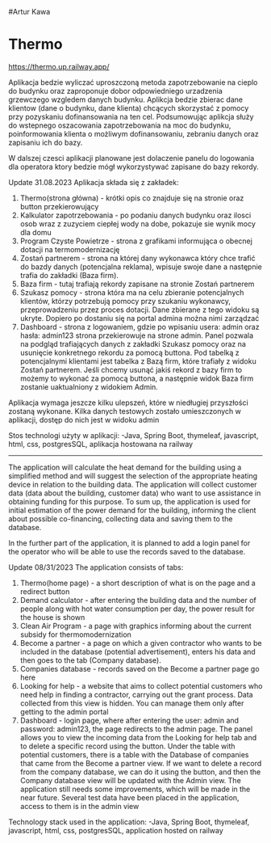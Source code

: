
#Artur Kawa

# Thermo

https://thermo.up.railway.app/

Aplikacja bedzie wyliczać uproszczoną metoda zapotrzebowanie na cieplo do budynku oraz zaproponuje dobor odpowiedniego urzadzenia grzewczego wzgledem danych budynku. Aplikcja bedzie zbierac dane klientow (dane o budynku, dane klienta) chcących skorzystać z pomocy przy pozyskaniu dofinansowania na ten cel.
Podsumowując aplikcja służy do wstepnego oszacowania zapotrzebowania na moc do budynku, poinformowania klienta o możliwym dofinansowaniu, zebraniu danych oraz zapisaniu ich do bazy. 

W dalszej czesci aplikacji planowane jest dolaczenie panelu do logowania dla operatora ktory bedzie mógł wykorzystywać zapisane do bazy rekordy.


Update 31.08.2023
Aplikacja składa się z zakładek:
1) Thermo(strona główna) - krótki opis co znajduje się na stronie oraz button przekierowujący
2)  Kalkulator zapotrzebowania - po podaniu danych budynku oraz ilosci osob wraz z zuzyciem ciepłej wody na dobe, pokazuje sie wynik mocy dla domu
3)  Program Czyste Powietrze - strona z grafikami informująca o obecnej dotacji na termomodernizację
4)  Zostań partnerem - strona na której dany wykonawca który chce trafić do bazdy danych (potencjalna reklama), wpisuje swoje dane a następnie trafia do zakładki (Baza firm).  
5)  Baza firm - tutaj trafiają rekordy zapisane na stronie Zostań partnerem
6)  Szukasz pomocy - strona która ma na celu zbieranie potencjalnych klientów, którzy potrzebują pomocy przy szukaniu wykonawcy, przeprowadzeniu przez proces dotacji. Dane zbierane z tego widoku są ukryte. Dopiero po dostaniu się na portal admina można nimi zarządzać
7)  Dashboard - strona z logowaniem, gdzie po wpisaniu usera: admin oraz hasła: admin123 strona przekierowuje na strone admin. Panel pozwala na podgląd trafiających danych z zakładki Szukasz pomocy oraz na usunięcie konkretnego rekordu za pomocą buttona. Pod tabelką z potencjalnymi klientami jest tabelka z Bazą firm, które trafiały z widoku Zostań partnerem. Jeśli chcemy usunąć jakiś rekord z bazy firm to możemy to wykonać za pomocą buttona, a następnie widok Baza firm zostanie uaktualniony z widokiem Admin.

   Aplikacja wymaga jeszcze kilku ulepszeń, które w niedługiej przyszłości zostaną wykonane. Kilka danych testowych zostało umieszczonych w aplikacji, dostęp do nich jest w widoku admin

   Stos technologi użyty w aplikacji:
   -Java, Spring Boot, thymeleaf, javascript, html, css, postgresSQL, aplikacja hostowana na railway

<hr>

The application will calculate the heat demand for the building using a simplified method and will suggest the selection of the appropriate heating device in relation to the building data. The application will collect customer data (data about the building, customer data) who want to use assistance in obtaining funding for this purpose. To sum up, the application is used for initial estimation of the power demand for the building, informing the client about possible co-financing, collecting data and saving them to the database.

In the further part of the application, it is planned to add a login panel for the operator who will be able to use the records saved to the database.

Update 08/31/2023 The application consists of tabs:

1) Thermo(home page) - a short description of what is on the page and a redirect button
2) Demand calculator - after entering the building data and the number of people along with hot water consumption per day, the power result for the house is shown
3) Clean Air Program - a page with graphics informing about the current subsidy for thermomodernization
4) Become a partner - a page on which a given contractor who wants to be included in the database (potential advertisement), enters his data and then goes to the tab (Company database).
5) Companies database - records saved on the Become a partner page go here
6) Looking for help - a website that aims to collect potential customers who need help in finding a contractor, carrying out the grant process. Data collected from this view is hidden. You can manage them only after getting to the admin portal
7) Dashboard - login page, where after entering the user: admin and password: admin123, the page redirects to the admin page. The panel allows you to view the incoming data from the Looking for help tab and to delete a specific record using the button. Under the table with potential customers, there is a table with the Database of companies that came from the Become a partner view. If we want to delete a record from the company database, we can do it using the button, and then the Company database view will be updated with the Admin view.
The application still needs some improvements, which will be made in the near future. Several test data have been placed in the application, access to them is in the admin view

Technology stack used in the application: -Java, Spring Boot, thymeleaf, javascript, html, css, postgresSQL, application hosted on railway
